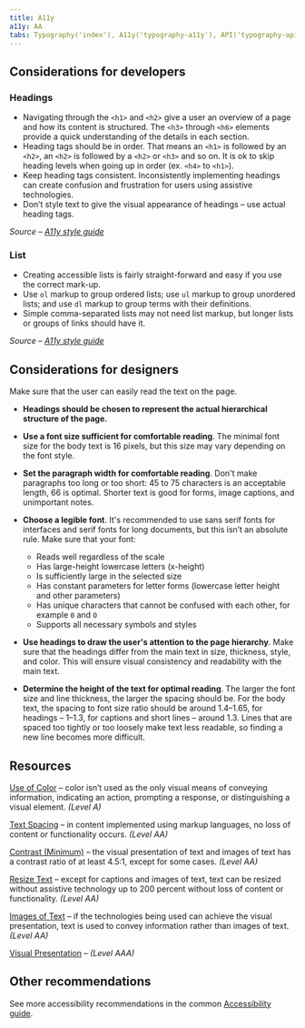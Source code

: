 ```yaml
---
title: A11y
a11y: AA
tabs: Typography('index'), A11y('typography-a11y'), API('typography-api'), Example('typography-code'), Changelog('typography-changelog')
---
```


## Considerations for developers

### Headings

- Navigating through the `<h1>` and `<h2>` give a user an overview of a page and how its content is structured. The `<h3>` through `<h6>` elements provide a quick understanding of the details in each section.
- Heading tags should be in order. That means an `<h1>` is followed by an `<h2>`, an `<h2>` is followed by a `<h2>` or `<h3>` and so on. It is ok to skip heading levels when going up in order (ex. `<h4>` to `<h1>`).
- Keep heading tags consistent. Inconsistently implementing headings can create confusion and frustration for users using assistive technologies.
- Don’t style text to give the visual appearance of headings – use actual heading tags.

_Source – [A11y style guide](https://a11y-style-guide.com/style-guide/section-structure.html#kssref-structure-headings)_

### List

- Creating accessible lists is fairly straight-forward and easy if you use the correct mark-up.
- Use `ol` markup to group ordered lists; use `ul` markup to group unordered lists; and use `dl` markup to group terms with their definitions.
- Simple comma-separated lists may not need list markup, but longer lists or groups of links should have it.

_Source – [A11y style guide](https://a11y-style-guide.com/style-guide/section-structure.html#kssref-structure-lists)_

## Considerations for designers

Make sure that the user can easily read the text on the page.

- **Headings should be chosen to represent the actual hierarchical structure of the page.**

- **Use a font size sufficient for comfortable reading**. The minimal font size for the body text is 16 pixels, but this size may vary depending on the font style.

- **Set the paragraph width for comfortable reading**. Don't make paragraphs too long or too short: 45 to 75 characters is an acceptable length, 66 is optimal. Shorter text is good for forms, image captions, and unimportant notes.

- **Choose a legible font**. It's recommended to use sans serif fonts for interfaces and serif fonts for long documents, but this isn’t an absolute rule. Make sure that your font:

  - Reads well regardless of the scale
  - Has large-height lowercase letters (x-height)
  - Is sufficiently large in the selected size
  - Has constant parameters for letter forms (lowercase letter height and other parameters)
  - Has unique characters that cannot be confused with each other, for example `0` and `O`
  - Supports all necessary symbols and styles

- **Use headings to draw the user's attention to the page hierarchy**. Make sure that the headings differ from the main text in size, thickness, style, and color. This will ensure visual consistency and readability with the main text.

- **Determine the height of the text for optimal reading**. The larger the font size and line thickness, the larger the spacing should be. For the body text, the spacing to font size ratio should be around 1.4–1.65, for headings – 1–1.3, for captions and short lines – around 1.3. Lines that are spaced too tightly or too loosely make text less readable, so finding a new line becomes more difficult.

## Resources

[Use of Color](https://www.w3.org/WAI/WCAG21/quickref/#use-of-color) – color isn’t used as the only visual means of
conveying information, indicating an action, prompting a response, or distinguishing a visual element.
_(Level A)_

[Text Spacing](https://www.w3.org/WAI/WCAG21/quickref/#text-spacing) – in content implemented using markup languages, no loss
of content or functionality occurs. _(Level AA)_

[Contrast (Minimum)](https://www.w3.org/WAI/WCAG21/quickref/#contrast-minimum) – the visual presentation of
text and images of text has a contrast ratio of at least 4.5:1, except for some cases. _(Level AA)_

[Resize Text](https://www.w3.org/WAI/WCAG21/quickref/?showtechniques=131#resize-text) – except for captions and
images of text, text can be resized without assistive technology up to
200 percent without loss of content or functionality. _(Level AA)_

[Images of Text](https://www.w3.org/WAI/WCAG21/quickref/?showtechniques=131#images-of-text) – if the
technologies being used can achieve the visual presentation, text is used to convey
information rather than images of text. _(Level AA)_

[Visual Presentation](https://www.w3.org/WAI/WCAG21/quickref/#visual-presentation) – _(Level AAA)_

## Other recommendations

See more accessibility recommendations in the common [Accessibility guide](/core-principles/a11y/).
